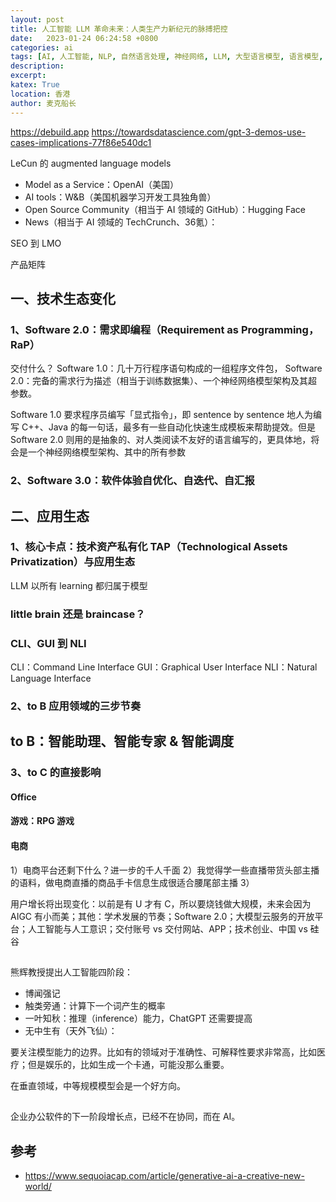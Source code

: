 ```yaml
---
layout: post
title: 人工智能 LLM 革命未来：人类生产力新纪元的脉搏把控
date:   2023-01-24 06:24:58 +0800
categories: ai
tags: [AI, 人工智能, NLP, 自然语言处理, 神经网络, LLM, 大型语言模型, 语言模型, 大模型, AGI, 通用人工智能]
description: 
excerpt: 
katex: True
location: 香港
author: 麦克船长
---
```


https://debuild.app
https://towardsdatascience.com/gpt-3-demos-use-cases-implications-77f86e540dc1

LeCun 的 augmented language models

* Model as a Service：OpenAI（美国）
* AI tools：W&B（美国机器学习开发工具独角兽）
* Open Source Community（相当于 AI 领域的 GitHub）：Hugging Face
* News（相当于 AI 领域的 TechCrunch、36氪）：

SEO 到 LMO

产品矩阵

## 一、技术生态变化

### 1、Software 2.0：需求即编程（Requirement as Programming，RaP）

交付什么？
Software 1.0：几十万行程序语句构成的一组程序文件包，
Software 2.0：完备的需求行为描述（相当于训练数据集）、一个神经网络模型架构及其超参数。

Software 1.0 要求程序员编写「显式指令」，即 sentence by sentence 地人为编写 C++、Java 的每一句话，最多有一些自动化快速生成模板来帮助提效。但是 Software 2.0 则用的是抽象的、对人类阅读不友好的语言编写的，更具体地，将会是一个神经网络模型架构、其中的所有参数

### 2、Software 3.0：软件体验自优化、自迭代、自汇报



## 二、应用生态

### 1、核心卡点：技术资产私有化 TAP（Technological Assets Privatization）与应用生态

LLM 以所有 learning 都归属于模型

### little brain 还是 braincase？

### CLI、GUI 到 NLI

CLI：Command Line Interface
GUI：Graphical User Interface
NLI：Natural Language Interface

### 2、to B 应用领域的三步节奏

## to B：智能助理、智能专家 & 智能调度

### 3、to C 的直接影响

#### Office

#### 游戏：RPG 游戏

#### 电商

1）电商平台还剩下什么？进一步的千人千面
2）我觉得学一些直播带货头部主播的语料，做电商直播的商品手卡信息生成很适合腰尾部主播
3）

用户增长将出现变化：以前是有 U 才有 C，所以要烧钱做大规模，未来会因为 AIGC 有小而美；其他：学术发展的节奏；Software 2.0；大模型云服务的开放平台；人工智能与人工意识；交付账号 vs 交付网站、APP；技术创业、中国 vs 硅谷

##

熊辉教授提出人工智能四阶段：

* 博闻强记
* 触类旁通：计算下一个词产生的概率
* 一叶知秋：推理（inference）能力，ChatGPT 还需要提高
* 无中生有（天外飞仙）：

要关注模型能力的边界。比如有的领域对于准确性、可解释性要求非常高，比如医疗；但是娱乐的，比如生成一个卡通，可能没那么重要。

在垂直领域，中等规模模型会是一个好方向。

##

企业办公软件的下一阶段增长点，已经不在协同，而在 AI。

## 参考

* https://www.sequoiacap.com/article/generative-ai-a-creative-new-world/